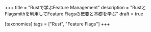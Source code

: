 +++
title = "Rustで学ぶFeature Management"
description = "RustとFlagsmithを利用してFeature Flagsの概要と基礎を学ぶ"
draft = true

[taxonomies]
tags = ["Rust", "Feature Flags"]
+++